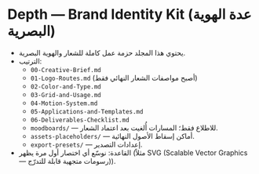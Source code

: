 # Depth — Brand Identity Kit (عدة الهوية البصرية)

- يحتوي هذا المجلد حزمة عمل كاملة للشعار والهوية البصرية.
- الترتيب:
  - `00-Creative-Brief.md`
  - `01-Logo-Routes.md` (أصبح مواصفات الشعار النهائي فقط)
  - `02-Color-and-Type.md`
  - `03-Grid-and-Usage.md`
  - `04-Motion-System.md`
  - `05-Applications-and-Templates.md`
  - `06-Deliverables-Checklist.md`
  - `moodboards/` — للاطلاع فقط؛ المسارات أُلغيت بعد اعتماد الشعار.
  - `assets-placeholders/` — أماكن إسقاط الأصول النهائية.
  - `export-presets/` — إعدادات التصدير.
- القاعدة: نوسّع أي اختصار أول مرة يظهر (مثلاً SVG (Scalable Vector Graphics — رسومات متجهية قابلة للتدرّج)).
